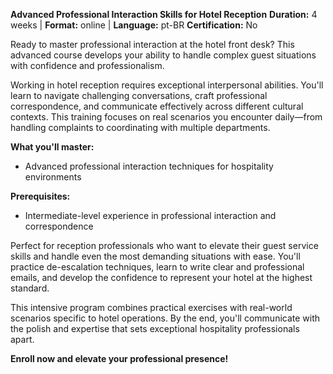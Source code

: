 **Advanced Professional Interaction Skills for Hotel Reception**
**Duration:** 4 weeks | **Format:** online | **Language:** pt-BR
**Certification:** No

Ready to master professional interaction at the hotel front desk? This advanced course develops your ability to handle complex guest situations with confidence and professionalism.

Working in hotel reception requires exceptional interpersonal abilities. You'll learn to navigate challenging conversations, craft professional correspondence, and communicate effectively across different cultural contexts. This training focuses on real scenarios you encounter daily—from handling complaints to coordinating with multiple departments.

**What you'll master:**
- Advanced professional interaction techniques for hospitality environments

**Prerequisites:**
- Intermediate-level experience in professional interaction and correspondence

Perfect for reception professionals who want to elevate their guest service skills and handle even the most demanding situations with ease. You'll practice de-escalation techniques, learn to write clear and professional emails, and develop the confidence to represent your hotel at the highest standard.

This intensive program combines practical exercises with real-world scenarios specific to hotel operations. By the end, you'll communicate with the polish and expertise that sets exceptional hospitality professionals apart.

**Enroll now and elevate your professional presence!**